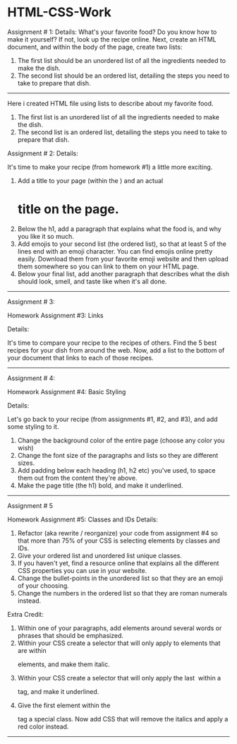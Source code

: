 # HTML-CSS-Work
Assignment # 1: 
Details:
What's your favorite food? Do you know how to make it yourself? If not, look up the recipe online. Next, create an HTML document, and within the body of the page, create two lists:

1. The first list should be an unordered list of all the ingredients needed to make the dish.
2. The second list should be an ordered list, detailing the steps you need to take to prepare that dish.
-------------------------------------------------------------------------------------------------------------------
Here i created HTML file using lists to describe about my favorite food.
1. The first list is an unordered list of all the ingredients needed to make the dish.
2. The second list is an ordered list, detailing the steps you need to take to prepare that dish.

Assignment # 2:
Details:

It's time to make your recipe (from homework #1) a little more exciting.

1. Add a title to your page (within the <head>) and an actual <h1> title on the page.
2. Below the h1, add a paragraph that explains what the food is, and why you like it so much.
3. Add emojis to your second list (the ordered list), so that at least 5 of the lines end with an emoji character. You can find emojis online pretty easily. Download them from your favorite emoji website and then upload them somewhere so you can link to them on your HTML page.
4. Below your final list, add another paragraph that describes what the dish should look, smell, and taste like when it's all done.

----------------------------------------------------------------------------------------------------------------------

Assignment # 3:

Homework Assignment #3: Links

Details:

It's time to compare your recipe to the recipes of others. Find the 5 best recipes for your dish from around the web. Now, add a list to the bottom of your document that links to each of those recipes.

-------------------------------------------------------------------------------------------------------------------

Assignment # 4:

Homework Assignment #4: Basic Styling

Details:

Let's go back to your recipe (from assignments #1, #2, and #3), and add some styling to it.

1. Change the background color of the entire page (choose any color you wish)
2. Change the font size of the paragraphs and lists so they are different sizes.
3. Add padding below each heading (h1, h2 etc) you've used, to space them out from the content they're above.
4. Make the page title (the h1) bold, and make it underlined.

-----------------------------------------------------------------------------------------------------------
Assignment # 5

Homework Assignment #5: Classes and IDs
Details:
1. Refactor (aka rewrite / reorganize) your code from assignment #4 so that more than 75% of your CSS is selecting elements by classes and IDs.
2. Give your ordered list and unordered list unique classes.
3. If you haven't yet, find a resource online that explains all the different CSS properties you can use in your website.
4. Change the bullet-points in the unordered list so that they are an emoji of your choosing.
4. Change the numbers in the ordered list so that they are roman numerals instead.

Extra Credit:
1. Within one of your paragraphs, add <span> elements around several words or phrases that should be emphasized.
2. Within your CSS create a selector that will only apply to <span> elements that are within <p> elements, and make them italic.
3. Within your CSS create a selector that will only apply the last <span> within a <p> tag, and make it underlined.
4. Give the first <span> element within the <p> tag a special class. Now add CSS that will remove the italics and apply a red color instead. 
  
  -------------------------------------------------------------------------
